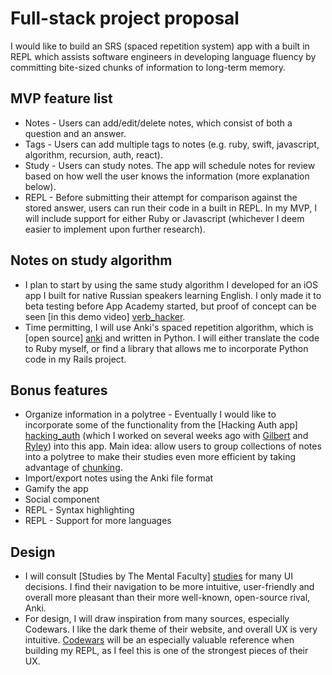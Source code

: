 # Full-stack project proposal

I would like to build an SRS (spaced repetition system) app with a built in REPL which assists software engineers in developing language fluency by committing bite-sized chunks of information to long-term memory.

## MVP feature list
- Notes - Users can add/edit/delete notes, which consist of both a question and an answer.
- Tags - Users can add multiple tags to notes (e.g. ruby, swift, javascript, algorithm, recursion, auth, react).
- Study - Users can study notes. The app will schedule notes for review based on how well the user knows the information (more explanation below).
- REPL - Before submitting their attempt for comparison against the stored answer, users can run their code in a built in REPL. In my MVP, I will include support for either Ruby or Javascript (whichever I deem easier to implement upon further research).

## Notes on study algorithm
- I plan to start by using the same study algorithm I developed for an iOS app I built for native Russian speakers learning English. I only made it to beta testing before App Academy started, but proof of concept can be seen [in this demo video] [verb_hacker].
- Time permitting, I will use Anki's spaced repetition algorithm, which is [open source] [anki] and written in Python. I will either translate the code to Ruby myself, or find a library that allows me to incorporate Python code in my Rails project.

[verb_hacker]: https://youtu.be/ZtxYO4KQlCI?t=51s
[anki]: https://github.com/dae/anki

## Bonus features
- Organize information in a polytree - Eventually I would like to incorporate some of the functionality from the [Hacking Auth app] [hacking_auth] (which I worked on several weeks ago with [Gilbert] and [Ryley]) into this app. Main idea: allow users to group collections of notes into a polytree to make their studies even more efficient by taking advantage of [chunking].
- Import/export notes using the Anki file format
- Gamify the app
- Social component
- REPL - Syntax highlighting
- REPL - Support for more languages

[hacking_auth]: https://github.com/AustinWood/hacking_auth
[Gilbert]: https://github.com/PGilbertSchmitt
[Ryley]: https://github.com/RyleySill93
[chunking]: https://en.wikipedia.org/wiki/Chunking_(psychology)

## Design
- I will consult [Studies by The Mental Faculty] [studies] for many UI decisions. I find their navigation to be more intuitive, user-friendly and overall more pleasant than their more well-known, open-source rival, Anki.
- For design, I will draw inspiration from many sources, especially Codewars. I like the dark theme of their website, and overall UX is very intuitive. [Codewars] will be an especially valuable reference when building my REPL, as I feel this is one of the strongest pieces of their UX.

[studies]: http://www.studiesapp.com/
[Codewars]: https://www.codewars.com/
